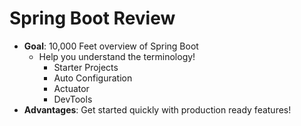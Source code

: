 # Spring Boot Review

- **Goal**: 10,000 Feet overview of Spring Boot
    - Help you understand the terminology!
        - Starter Projects
        - Auto Configuration
        - Actuator
        - DevTools
- **Advantages**: Get started quickly with production ready features!
